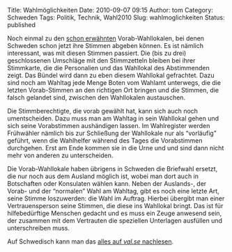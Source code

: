 Title: Wahlmöglichkeiten
Date: 2010-09-07 09:15
Author: tom
Category: Schweden
Tags: Politik, Technik, Wahl2010
Slug: wahlmoglichkeiten
Status: published

Noch einmal zu den [schon
erwähnten](http://www.fiket.de/2010/09/01/ran-an-die-urnen/)
Vorab-Wahllokalen, bei denen Schweden schon jetzt ihre Stimmen abgeben
können. Es ist nämlich interessant, was mit diesen Stimmen passiert. Die
(bis zu drei) geschlossenen Umschläge mit den Stimmzetteln bleiben bei
ihrer Stimmkarte, die die Personalien und das Wahllokal des Abstimmenden
zeigt. Das Bündel wird dann zu eben diesem Wahllokal gefrachtet. Dazu
sind noch am Wahltag jede Menge Boten vom Wahlamt unterwegs, die die
letzten Vorab-Stimmen an den richtigen Ort bringen und die Stimmen, die
falsch gelandet sind, zwischen den Wahllokalen austauschen.

Die Stimmberechtigte, die vorab gewählt hat, kann sich auch noch
umentscheiden. Dazu muss man am Wahltag in sein Wahllokal gehen und sich
seine Vorabstimmen aushändigen lassen. Im Wahlregister werden Frühwähler
nämlich bis zur Schließung der Wahllokale nur als “vorläufig” geführt,
wenn die Wahlhelfer während des Tages die Vorabstimmen durchgehen. Erst
am Ende kommen sie in die Urne und und sind dann nicht mehr von anderen
zu unterscheiden.

Die Vorab-Wahllokale haben übrigens in Schweden die Briefwahl ersetzt,
die nur noch aus dem Ausland möglich ist, wobei man dort auch in
Botschaften oder Konsulaten wählen kann. Neben der Auslands-, der Vorab-
und der “normalen” Wahl am Wahltag, gibt es noch eine letzte Art, seine
Stimme loszuwerden: die Wahl im Auftrag. Hierbei übergibt man einer
Vertrauensperson seine Stimmen, die diese ins Wahllokal bringt. Das ist
für hilfebedürftige Menschen gedacht und es muss ein Zeuge anwesend
sein, der zusammen mit dem Vertrauten die speziellen Unterlagen
ausfüllen und unterschreiben muss.

Auf Schwedisch kann man das [alles auf *val.se*
nachlesen](http://www.val.se/valet_2010/rosta_har/index.html).

